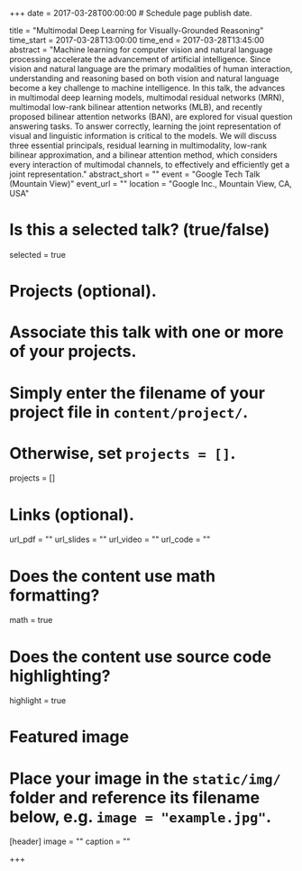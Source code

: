 +++
date = 2017-03-28T00:00:00  # Schedule page publish date.

title = "Multimodal Deep Learning for Visually-Grounded Reasoning"
time_start = 2017-03-28T13:00:00
time_end = 2017-03-28T13:45:00
abstract = "Machine learning for computer vision and natural language processing accelerate the advancement of artificial intelligence. Since vision and natural language are the primary modalities of human interaction, understanding and reasoning based on both vision and natural language become a key challenge to machine intelligence. In this talk, the advances in multimodal deep learning models, multimodal residual networks (MRN), multimodal low-rank bilinear attention networks (MLB), and recently proposed bilinear attention networks (BAN), are explored for visual question answering tasks. To answer correctly, learning the joint representation of visual and linguistic information is critical to the models. We will discuss three essential principals, residual learning in multimodality, low-rank bilinear approximation, and a bilinear attention method, which considers every interaction of multimodal channels, to effectively and efficiently get a joint representation."
abstract_short = ""
event = "Google Tech Talk (Mountain View)"
event_url = ""
location = "Google Inc., Mountain View, CA, USA"

# Is this a selected talk? (true/false)
selected = true

# Projects (optional).
#   Associate this talk with one or more of your projects.
#   Simply enter the filename of your project file in `content/project/`.
#   Otherwise, set `projects = []`.
projects = []

# Links (optional).
url_pdf = ""
url_slides = ""
url_video = ""
url_code = ""

# Does the content use math formatting?
math = true

# Does the content use source code highlighting?
highlight = true

# Featured image
# Place your image in the `static/img/` folder and reference its filename below, e.g. `image = "example.jpg"`.
[header]
image = ""
caption = ""

+++

